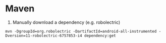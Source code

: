 # Maven

1. Manually download a dependency (e.g. robolectric)
```
mvn -DgroupId=org.robolectric -DartifactId=android-all-instrumented -Dversion=11-robolectric-6757853-i4 dependency:get
```